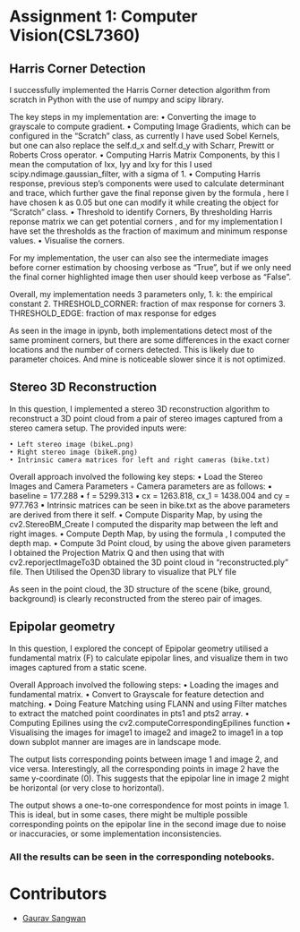 # Assignment 1: Computer Vision(CSL7360)


## Harris Corner Detection
I successfully implemented the Harris Corner detection algorithm from scratch in Python with the use of numpy and scipy library. 

The key steps in my implementation are:
    • Converting the image to grayscale to compute gradient.
    • Computing Image Gradients, which can be configured in the “Scratch” class, as currently I have used Sobel Kernels, but one can also replace the self.d_x and self.d_y with Scharr, Prewitt or Roberts Cross operator.
    • Computing Harris Matrix Components, by this I mean the computation of Ixx, Iyy and Ixy for this I used scipy.ndimage.gaussian_filter, with a sigma of 1.
    • Computing Harris response, previous step’s components were used to calculate determinant and trace, which further gave the final reponse given by the formula , here I have chosen k as 0.05 but one can modify it while creating the object for “Scratch” class. 
    • Threshold to  identify Corners, By thresholding Harris reponse matrix we can get potential corners , and for my implementation I have set the thresholds as the fraction of maximum and minimum response values.
    • Visualise the corners.

For my implementation, the user can also see the intermediate images before corner estimation by choosing verbose as “True”, but if we only need the final corner highlighted image then user should keep verbose as “False”.

Overall, my implementation needs 3 parameters only, 
    1. k: the empirical constant
    2. THRESHOLD_CORNER: fraction of max response for corners
    3. THRESHOLD_EDGE: fraction of max response for edges

As seen in the image in ipynb, both implementations detect most of the same prominent corners, but there are some differences in the exact corner locations and the number of corners detected. This is likely due to parameter choices.
And mine is noticeable slower since it is not optimized. 

## Stereo 3D Reconstruction

In this question, I implemented a stereo 3D reconstruction algorithm to reconstruct a 3D point cloud from a pair of stereo images captured from a stereo camera setup. The provided inputs were:

    • Left stereo image (bikeL.png)
    • Right stereo image (bikeR.png)
    • Intrinsic camera matrices for left and right cameras (bike.txt)

Overall approach involved the following key steps:
    • Load the Stereo Images and Camera Parameters
        ◦ Camera parameters are as follows:
            ▪ baseline = 177.288
            ▪ f = 5299.313
            ▪ cx = 1263.818, cx_1 = 1438.004 and cy = 977.763
            ▪ Intrinsic matrices can be seen in bike.txt as the above parameters are derived from there it self.
    • Compute Disparity Map, by using the cv2.StereoBM_Create I computed the disparity map between the left and right images. 
    • Compute Depth Map, by using the formula , I computed the depth map.
    • Compute 3d Point cloud, by using the above given parameters I obtained the Projection Matrix Q and then using that with cv2.reporjectImageTo3D obtained the 3D point cloud in “reconstructed.ply” file. Then Utilised the Open3D library to visualize that PLY file

As seen in the point cloud, the 3D structure of the scene (bike, ground, background) is clearly reconstructed from the stereo pair of images.

## Epipolar geometry

In this question, I explored the concept of Epipolar geometry utilised  a fundamental matrix (F) to calculate epipolar lines, and visualize them in two images captured from a static scene.

Overall Approach involved the following steps:
    • Loading the images and fundamental matrix.
    • Convert to Grayscale for feature detection and matching.
    • Doing Feature Matching using FLANN and using Filter matches to extract the matched point coordinates in pts1 and pts2 array. 
    • Computing Epilines using the cv2.computeCorrespondingEpilines function
    • Visualising the images for image1 to image2 and image2 to image1 in a top down subplot manner are images are in landscape mode.

The output lists corresponding points between image 1 and image 2, and vice versa. Interestingly, all the corresponding points in image 2 have the same y-coordinate (0). This suggests that the epipolar line in image 2 might be horizontal (or very close to horizontal).

The output shows a one-to-one correspondence for most points in image 1. This is ideal, but in some cases, there might be multiple possible corresponding points on the epipolar line in the second image due to noise or inaccuracies, or some implementation inconsistencies.


### All the results can be seen in the corresponding notebooks.

# Contributors
- [Gaurav Sangwan](https://github.com/gauravsangwan)